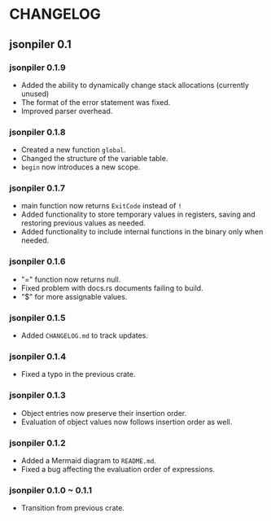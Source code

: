 # CHANGELOG

## jsonpiler 0.1

### jsonpiler 0.1.9

- Added the ability to dynamically change stack allocations (currently unused)
- The format of the error statement was fixed.
- Improved parser overhead.

### jsonpiler 0.1.8

- Created a new function `global`.
- Changed the structure of the variable table.
- `begin` now introduces a new scope.

### jsonpiler 0.1.7

- main function now returns `ExitCode` instead of `!`
- Added functionality to store temporary values in registers,
 saving and restoring previous values as needed.
- Added functionality to include internal functions in the binary only when needed.

### jsonpiler 0.1.6

- "=" function now returns null.
- Fixed problem with docs.rs documents failing to build.
- "$" for more assignable values.

### jsonpiler 0.1.5

- Added `CHANGELOG.md` to track updates.

### jsonpiler 0.1.4

- Fixed a typo in the previous crate.

### jsonpiler 0.1.3

- Object entries now preserve their insertion order.
- Evaluation of object values now follows insertion order as well.

### jsonpiler 0.1.2

- Added a Mermaid diagram to `README.md`.
- Fixed a bug affecting the evaluation order of expressions.

### jsonpiler 0.1.0 ~ 0.1.1

- Transition from previous crate.
